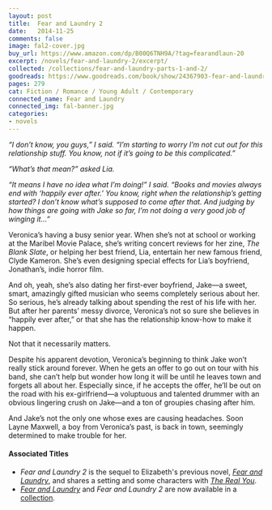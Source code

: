 ```yaml
---
layout: post
title:  Fear and Laundry 2
date:   2014-11-25
comments: false
image: fal2-cover.jpg
buy_url: https://www.amazon.com/dp/B00Q6TNH9A/?tag=fearandlaun-20
excerpt: /novels/fear-and-laundry-2/excerpt/
collected: /collections/fear-and-laundry-parts-1-and-2/
goodreads: https://www.goodreads.com/book/show/24367903-fear-and-laundry-2
pages: 279
cat: Fiction / Romance / Young Adult / Contemporary
connected_name: Fear and Laundry
connected_img: fal-banner.jpg
categories:
- novels
---
```


*“I don’t know, you guys,” I said. “I’m starting to worry I’m not cut out for this relationship stuff. You know, not if it’s going to be this complicated.”*

*“What’s that mean?” asked Lia.*

*“It means I have no idea what I’m doing!” I said. “Books and movies always end with ‘happily ever after.’ You know, right when the relationship’s getting started? I don’t know what’s supposed to come after that. And judging by how things are going with Jake so far, I’m not doing a very good job of winging it…”*

Veronica’s having a busy senior year. When she’s not at school or working at the Maribel Movie Palace, she’s writing concert reviews for her zine, *The Blank Slate*, or helping her best friend, Lia, entertain her new famous friend, Clyde Kameron. She’s even designing special effects for Lia’s boyfriend, Jonathan’s, indie horror film.

And oh, yeah, she’s also dating her first-ever boyfriend, Jake—a sweet, smart, amazingly gifted musician who seems completely serious about her. So serious, he’s already talking about spending the rest of his life with her. But after her parents’ messy divorce, Veronica’s not so sure she believes in “happily ever after,” or that she has the relationship know-how to make it happen.

Not that it necessarily matters.

Despite his apparent devotion, Veronica’s beginning to think Jake won’t really stick around forever. When he gets an offer to go out on tour with his band, she can’t help but wonder how long it will be until he leaves town and forgets all about her. Especially since, if he accepts the offer, he’ll be out on the road with his ex-girlfriend—a voluptuous and talented drummer with an obvious lingering crush on Jake—and a ton of groupies chasing after him.

And Jake’s not the only one whose exes are causing headaches. Soon Layne Maxwell, a boy from Veronica’s past, is back in town, seemingly determined to make trouble for her.

#### Associated Titles

- *Fear and Laundry 2* is the sequel to Elizabeth's previous novel, [*Fear and Laundry*][fal], and shares a setting and some characters with [*The Real You*][tru]. 
- [*Fear and Laundry*][fal] and *Fear and Laundry 2* are now available in a [collection][collection].

[fal]:/novels/fear-and-laundry/
[tru]:/novels/the-real-you/
[collection]:/collections/fear-and-laundry-parts-1-and-2/